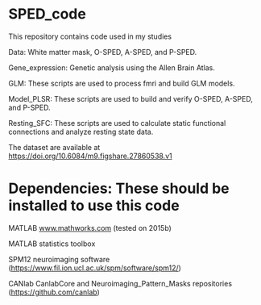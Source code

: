 # SPED_code
This repository contains code used in my studies

Data: White matter mask, O-SPED, A-SPED, and P-SPED.

Gene_expression: Genetic analysis using the Allen Brain Atlas.

GLM: These scripts are used to process fmri and build GLM models.

Model_PLSR: These scripts are used to build and verify O-SPED, A-SPED, and P-SPED.

Resting_SFC: These scripts are used to calculate static functional connections and analyze resting state data.




The dataset are available at https://doi.org/10.6084/m9.figshare.27860538.v1

# Dependencies: These should be installed to use this code

MATLAB www.mathworks.com (tested on 2015b)

MATLAB statistics toolbox

SPM12 neuroimaging software (https://www.fil.ion.ucl.ac.uk/spm/software/spm12/)

CANlab CanlabCore and Neuroimaging_Pattern_Masks repositories (https://github.com/canlab)
